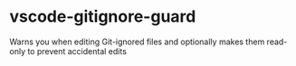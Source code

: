 # vscode-gitignore-guard
Warns you when editing Git-ignored files and optionally makes them read-only to prevent accidental edits
